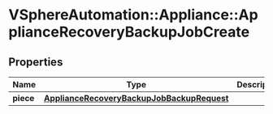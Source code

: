 # VSphereAutomation::Appliance::ApplianceRecoveryBackupJobCreate

## Properties
Name | Type | Description | Notes
------------ | ------------- | ------------- | -------------
**piece** | [**ApplianceRecoveryBackupJobBackupRequest**](ApplianceRecoveryBackupJobBackupRequest.md) |  | [optional] 



